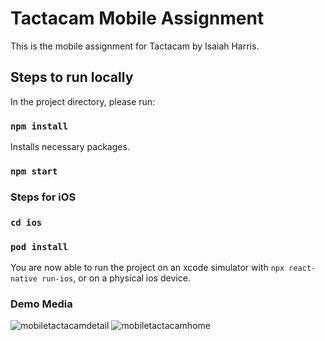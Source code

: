 # Tactacam Mobile Assignment

This is the mobile assignment for Tactacam by Isaiah Harris.

## Steps to run locally

In the project directory, please run:

### `npm install`

Installs necessary packages.

### `npm start`

### Steps for iOS

### `cd ios`

### `pod install`

You are now able to run the project on an xcode simulator with `npx react-native run-ios`, or on a physical ios device.

### Demo Media

![mobiletactacamdetail](https://user-images.githubusercontent.com/20864735/197081445-21d2a233-467a-47bc-a2ea-85ded34d1ad2.jpeg)
![mobiletactacamhome](https://user-images.githubusercontent.com/20864735/197081448-ea27e1db-04e5-4553-9804-78496d29e7d5.jpeg)
